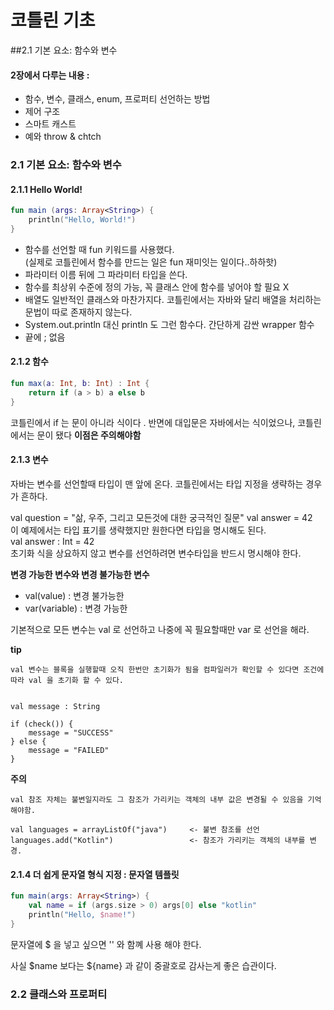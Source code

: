 # 코틀린 기초

##2.1 기본 요소: 함수와 변수  


#### 2장에서 다루는 내용 :
- 함수, 변수, 클래스, enum, 프로퍼티 선언하는 방법
- 제어 구조
- 스마트 캐스트
- 예와 throw & chtch

### 2.1 기본 요소: 함수와 변수
#### 2.1.1 Hello World!
```kotlin
fun main (args: Array<String>) {
    println("Hello, World!")
}
```
 - 함수를 선언할 때 fun 키워드를 사용했다.   
 (실제로 코틀린에서 함수를 만드는 일은 fun 재미잇는 일이다..하하핫)
 - 파라미터 이름 뒤에 그 파라미터 타입을 쓴다. 
 - 함수를 최상위 수준에 정의 가능, 꼭 클래스 안에 함수를 넣어야 할 필요 X
 - 배열도 일반적인 클래스와 마찬가지다. 코틀린에서는 자바와 달리 배열을 처리하는 문법이 따로 존재하지 않는다.
 - System.out.println 대신 println 도 그런 함수다. 간단하게 감싼 wrapper 함수
 - 끝에 ; 없음
 
 
#### 2.1.2 함수

```kotlin
fun max(a: Int, b: Int) : Int {
    return if (a > b) a else b
}
```

코틀린에서 if 는 문이 아니라 식이다 . 
반면에 대입문은 자바에서는 식이었으나, 코틀린에서는 문이 됐다 **이점은 주의해야함**

#### 2.1.3 변수

자바는 변수를 선언할때 타입이 맨 앞에 온다. 코틀린에서는 타입 지정을 생략하는 경우가 흔하다.

val question = "삶, 우주, 그리고 모든것에 대한 궁극적인 질문"
val answer = 42  
이 예제에서는 타입 표기를 생략했지만 원한다면 타입을 명시해도 된다.  
val answer : Int = 42   
초기화 식을 상요하지 않고 변수를 선언하려면 변수타입을 반드시 명시해야 한다.

**변경 가능한 변수와 변경 불가능한 변수**


- val(value) : 변경 불가능한
- var(variable) : 변경 가능한

기본적으로 모든 변수는 val 로 선언하고 나중에 꼭 필요할때만 var 로 선언을 해라.  

**tip**
```text
val 변수는 블록을 실행할때 오직 한번만 초기화가 됨을 컴파일러가 확인할 수 있다면 조건에 따라 val 을 초기화 할 수 있다.


val message : String

if (check()) {
    message = "SUCCESS"
} else {
    message = "FAILED"
}
```

**주의**  

```text
val 참조 자체는 불변일지라도 그 참조가 가리키는 객체의 내부 값은 변경될 수 있음을 기억해야함.

val languages = arrayListOf("java")     <- 불변 참조를 선언
languages.add("Kotlin")                 <- 참조가 가리키는 객체의 내부를 변경.

```

#### 2.1.4 더 쉽게 문자열 형식 지정 : 문자열 템플릿

```kotlin
fun main(args: Array<String>) {
    val name = if (args.size > 0) args[0] else "kotlin"
    println("Hello, $name!")
}
```
문자열에 $ 을 넣고 싶으면 '\' 와 함꼐 사용 해야 한다.

사실 $name 보다는 ${name} 과 같이 중괄호로 감사는게 좋은 습관이다.

### 2.2 클래스와 프로퍼티





 